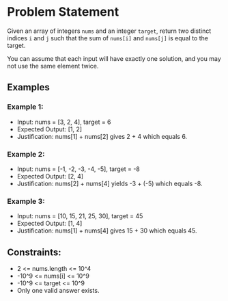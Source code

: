 # Problem Statement

Given an array of integers `nums` and an integer `target`, return two distinct indices `i` and `j` such that the sum of `nums[i]` and `nums[j]` is equal to the target.

You can assume that each input will have exactly one solution, and you may not use the same element twice.

## Examples

### Example 1:
* Input: nums = [3, 2, 4], target = 6
* Expected Output: [1, 2]
* Justification: nums[1] + nums[2] gives 2 + 4 which equals 6.

### Example 2:
* Input: nums = [-1, -2, -3, -4, -5], target = -8
* Expected Output: [2, 4]
* Justification: nums[2] + nums[4] yields -3 + (-5) which equals -8.

### Example 3:
* Input: nums = [10, 15, 21, 25, 30], target = 45
* Expected Output: [1, 4]
* Justification: nums[1] + nums[4] gives 15 + 30 which equals 45.

## Constraints:

* 2 <= nums.length <= 10^4
* -10^9 <= nums[i] <= 10^9
* -10^9 <= target <= 10^9
* Only one valid answer exists.
